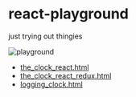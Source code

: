 # react-playground
just trying out thingies

![playground](https://cloud.githubusercontent.com/assets/2652413/12503252/005c7be8-c0d3-11e5-9621-5e98cd08478d.jpg)

- [the_clock_react.html](http://rawgit.com/Muzietto/react-playground/master/chapter4/the_clock_react.html)
- [the_clock_react_redux.html](http://rawgit.com/Muzietto/react-playground/master/chapter4/the_clock_react_redux.html)
- [logging_clock.html](http://rawgit.com/Muzietto/react-playground/master/chapter5/logging_clock/logging_clock.html)
